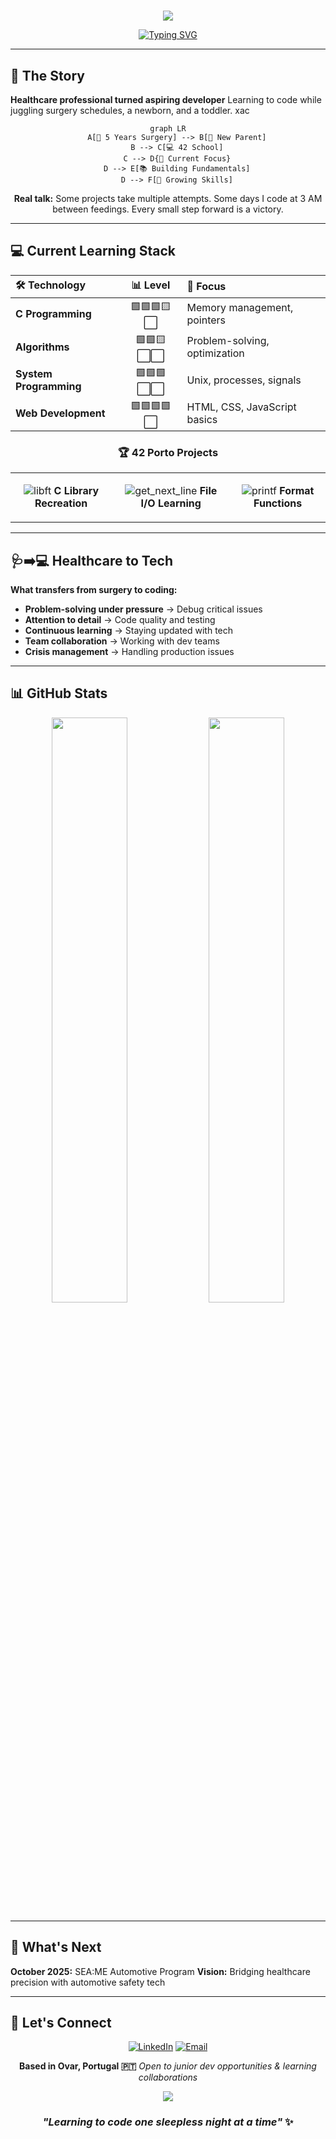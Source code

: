#

<div align="center">

<img src="https://capsule-render.vercel.app/api?type=waving&color=gradient&customColorList=6,11,20&height=250&section=header&text=Melanie%20Reis&fontSize=90&fontAlign=50&fontAlignY=35&fontColor=ffffff&desc=Healthcare%20Professional%20●%20Aspiring%20Developer&descAlign=50&descAlignY=55&animation=fadeIn&descSize=24" />

[![Typing SVG](https://readme-typing-svg.demolab.com/?lines=🩺+5+Years+Surgery+Experience;💻+42+Porto+Student;👶+Learning+with+a+newborn;💪+Resilience+Through+Challenges&font=Fira+Code&size=22&duration=4000&pause=800&color=00D9FF&center=true&vCenter=true&width=800&height=80)](https://git.io/typing-svg)

</div>

---

## 🌟 The Story

**Healthcare professional turned aspiring developer**
Learning to code while juggling surgery schedules, a newborn, and a toddler.
xac
<div align="center">

```mermaid
graph LR
    A[🏥 5 Years Surgery] --> B[👶 New Parent]
    B --> C[💻 42 School]
    C --> D{🎯 Current Focus}
    D --> E[📚 Building Fundamentals]
    D --> F[🚀 Growing Skills]
```

**Real talk:** Some projects take multiple attempts. Some days I code at 3 AM between feedings. Every small step forward is a victory.

</div>

---

## 💻 Current Learning Stack

<div align="center">

| 🛠️ Technology | 📊 Level | 🎯 Focus |
|:-------------|:--------:|:---------|
| **C Programming** | 🟩🟩🟩🟨⬜ | Memory management, pointers |
| **Algorithms** | 🟩🟩🟨⬜⬜ | Problem-solving, optimization |
| **System Programming** | 🟩🟩🟩⬜⬜ | Unix, processes, signals |
| **Web Development** | 🟩🟩🟩🟩⬜ | HTML, CSS, JavaScript basics |

### 🏆 42 Porto Projects

<table>
<tr>
<td align="center">

![libft](https://img.shields.io/badge/libft-✅_Completed-success?style=for-the-badge&logo=42)
**C Library Recreation**

</td>
<td align="center">

![get_next_line](https://img.shields.io/badge/get__next__line-🔄_In_Progress-orange?style=for-the-badge&logo=42)
**File I/O Learning**

</td>
<td align="center">

![printf](https://img.shields.io/badge/printf-📚_Learning-blue?style=for-the-badge&logo=42)
**Format Functions**

</td>
</tr>
</table>

</div>

---

## 🩺➡️💻 Healthcare to Tech

**What transfers from surgery to coding:**
- **Problem-solving under pressure** → Debug critical issues
- **Attention to detail** → Code quality and testing
- **Continuous learning** → Staying updated with tech
- **Team collaboration** → Working with dev teams
- **Crisis management** → Handling production issues

---

## 📊 GitHub Stats

<div align="center">

<img width="49%" src="https://github-readme-stats.vercel.app/api?username=melaniereis&show_icons=true&theme=tokyonight&hide_border=true&title_color=00D9FF&icon_color=7C3AED&text_color=FFFFFF&bg_color=0D1117" />
<img width="49%" src="https://github-readme-streak-stats.herokuapp.com/?user=melaniereis&theme=tokyonight&hide_border=true&stroke=00D9FF&ring=7C3AED&fire=FF6B6B&currStreakLabel=FFFFFF&background=0D1117" />

</div>

---

## 🚀 What's Next

**October 2025:** SEA:ME Automotive Program
**Vision:** Bridging healthcare precision with automotive safety tech

---

## 🤝 Let's Connect

<div align="center">

[![LinkedIn](https://img.shields.io/badge/LinkedIn-0077B5?style=for-the-badge&logo=linkedin&logoColor=white)](https://www.linkedin.com/in/melanie-ferraz-reis-622229a5)
[![Email](https://img.shields.io/badge/Email-D14836?style=for-the-badge&logo=gmail&logoColor=white)](mailto:melanie.ferraz@ua.pt)

**Based in Ovar, Portugal 🇵🇹**
*Open to junior dev opportunities & learning collaborations*

<img src="https://capsule-render.vercel.app/api?type=waving&color=gradient&customColorList=6,11,20&height=100&section=footer" />

### *"Learning to code one sleepless night at a time"* ✨

</div>
